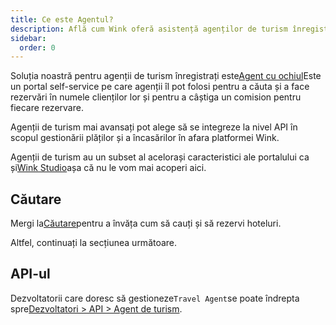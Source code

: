 ```yaml
---
title: Ce este Agentul?
description: Află cum Wink oferă asistență agenților de turism înregistrați.
sidebar:
  order: 0
---
```

Soluția noastră pentru agenții de turism înregistrați este[Agent cu ochiul](https://agent.wink.travel)Este un portal self-service pe care agenții îl pot folosi pentru a căuta și a face rezervări în numele clienților lor și pentru a câștiga un comision pentru fiecare rezervare.

Agenții de turism mai avansați pot alege să se integreze la nivel API în scopul gestionării plăților și a încasărilor în afara platformei Wink.

Agenții de turism au un subset al acelorași caracteristici ale portalului ca și[Wink Studio](/studio/what-is-studio)așa că nu le vom mai acoperi aici.

## Căutare

Mergi la[Căutare](/studio/search)pentru a învăța cum să cauți și să rezervi hoteluri.

Altfel, continuați la secțiunea următoare.

## API-ul

Dezvoltatorii care doresc să gestioneze`Travel Agent`se poate îndrepta spre[Dezvoltatori > API > Agent de turism](/developers/apis/#travel-agent-api).

